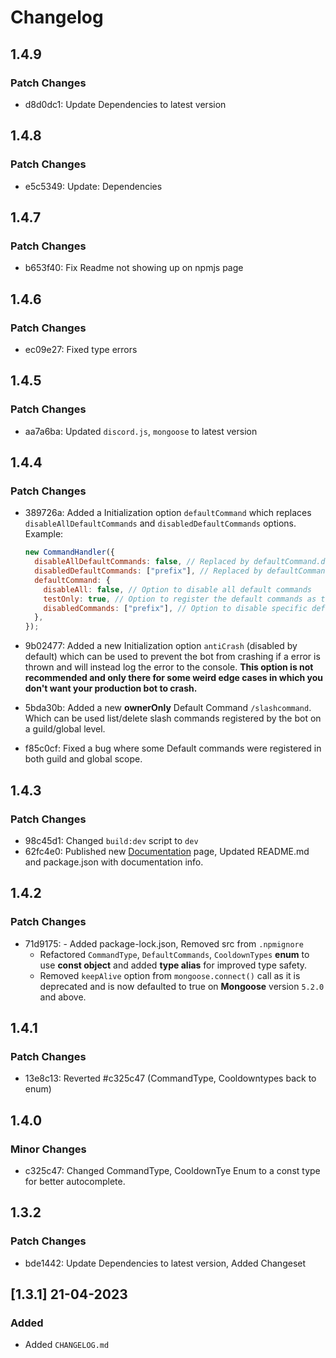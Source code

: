 # Changelog

## 1.4.9

### Patch Changes

- d8d0dc1: Update Dependencies to latest version

## 1.4.8

### Patch Changes

- e5c5349: Update: Dependencies

## 1.4.7

### Patch Changes

- b653f40: Fix Readme not showing up on npmjs page

## 1.4.6

### Patch Changes

- ec09e27: Fixed type errors

## 1.4.5

### Patch Changes

- aa7a6ba: Updated `discord.js`, `mongoose` to latest version

## 1.4.4

### Patch Changes

- 389726a: Added a Initialization option `defaultCommand` which replaces `disableAllDefaultCommands` and `disabledDefaultCommands` options.
  Example:

  ```js
  new CommandHandler({
    disableAllDefaultCommands: false, // Replaced by defaultCommand.disableAll
    disabledDefaultCommands: ["prefix"], // Replaced by defaultCommand.disabledCommands
    defaultCommand: {
      disableAll: false, // Option to disable all default commands
      testOnly: true, // Option to register the default commands as testOnly
      disabledCommands: ["prefix"], // Option to disable specific default commands
    },
  });
  ```

- 9b02477: Added a new Initialization option `antiCrash` (disabled by default) which can be used to prevent the bot from crashing if a error is thrown and will instead log the error to the console. **This option is not recommended and only there for some weird edge cases in which you don't want your production bot to crash.**
- 5bda30b: Added a new **ownerOnly** Default Command `/slashcommand`.
  Which can be used list/delete slash commands registered by the bot on a guild/global level.
- f85c0cf: Fixed a bug where some Default commands were registered in both guild and global scope.

## 1.4.3

### Patch Changes

- 98c45d1: Changed `build:dev` script to `dev`
- 62fc4e0: Published new [Documentation](https://djscommands.deoxy.dev) page, Updated README.md and package.json with documentation info.

## 1.4.2

### Patch Changes

- 71d9175: - Added package-lock.json, Removed src from `.npmignore`
  - Refactored `CommandType`, `DefaultCommands`, `CooldownTypes` **enum** to use **const object** and added **type alias** for improved type safety.
  - Removed `keepAlive` option from `mongoose.connect()` call as it is deprecated and is now defaulted to true on **Mongoose** version `5.2.0` and above.

## 1.4.1

### Patch Changes

- 13e8c13: Reverted #c325c47 (CommandType, Cooldowntypes back to enum)

## 1.4.0

### Minor Changes

- c325c47: Changed CommandType, CooldownTye Enum to a const type for better autocomplete.

## 1.3.2

### Patch Changes

- bde1442: Update Dependencies to latest version, Added Changeset

## [1.3.1] 21-04-2023

### Added

- Added `CHANGELOG.md`
